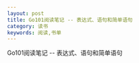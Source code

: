 ```yaml
---
layout: post
title: Go101阅读笔记 -- 表达式、语句和简单语句
category: 读书
keywords: 阅读,书单
---
```


Go101阅读笔记 -- 表达式、语句和简单语句

